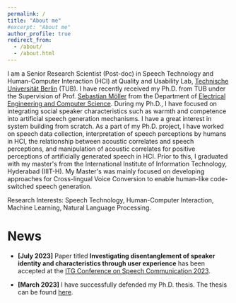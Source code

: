 ```yaml
---
permalink: /
title: "About me"
#excerpt: "About me"
author_profile: true
redirect_from: 
  - /about/
  - /about.html
---
```



I am a Senior Research Scientist (Post-doc) in Speech Technology and Human-Computer Interaction (HCI) at Quality and Usability Lab, [Technische Universität Berlin](https://www.tu-berlin.de/) (TUB). I have recently received my Ph.D. from TUB under the Supervision of Prof. [Sebastian Möller](https://www.qu.tu-berlin.de/menue/team/professur/) from the Department of [Electrical Engineering and Computer Science](https://www.eecs.tu-berlin.de/menue/fakultaet_iv/parameter/en). During my Ph.D., I have focused on integrating social speaker characteristics such as warmth and competence into artificial speech generation mechanisms. I have a great interest in system building from scratch. As a part of my Ph.D. project, I have worked on speech data collection, interpretation of speech perceptions by humans in HCI, the relationship between acoustic correlates and speech perceptions, and manipulation of acoustic correlates for positive perceptions of artificially generated speech in HCI. Prior to this, I graduated with my master's from the International Institute of Information Technology, Hyderabad (IIIT-H). My Master's was mainly focused on developing approaches for Cross-lingual Voice Conversion to enable human-like code-switched speech generation.


Research Interests: Speech Technology, Human-Computer Interaction, Machine Learning, Natural Language Processing. <br/>
 
 


News
======
- **[July 2023]** Paper titled **Investigating disentanglement of speaker identity and characteristics through
user experience** has been accepted at the [ITG Conference on Speech Communication 2023](https://www.iks.rwth-aachen.de/institut/veranstaltungen/itg-conference-on-speech-communication-2023/).

- **[March 2023]** I have successfully defended my Ph.D. thesis. The thesis can be found [here](https://depositonce.tu-berlin.de/items/2c087d55-f28f-4f8b-a6ac-eb89032aaedf).
